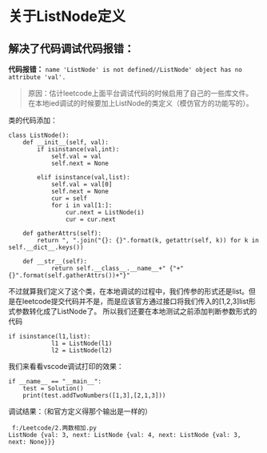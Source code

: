 # 关于ListNode定义
## 解决了代码调试代码报错：
**代码报错：** `name 'ListNode' is not defined//ListNode' object has no attribute 'val'.`
> 原因：估计leetcode上面平台调试代码的时候启用了自己的一些库文件。 在本地ied调试的时候要加上ListNode的类定义（模仿官方的功能写的）。


类的代码添加：
```
class ListNode():
    def __init__(self, val):
        if isinstance(val,int):
            self.val = val
            self.next = None
            
        elif isinstance(val,list):
            self.val = val[0]
            self.next = None
            cur = self
            for i in val[1:]:
                cur.next = ListNode(i)
                cur = cur.next
    
    def gatherAttrs(self):
        return ", ".join("{}: {}".format(k, getattr(self, k)) for k in self.__dict__.keys())

    def __str__(self):
            return self.__class__.__name__+" {"+"{}".format(self.gatherAttrs())+"}"

```
不过就算我们定义了这个类，在本地调试的过程中，我们传参的形式还是list。但是在leetcode提交代码并不是，而是应该官方通过接口将我们传入的[1,2,3]list形式参数转化成了ListNode了。
所以我们还要在本地测试之前添加判断参数形式的代码

```
if isinstance(l1,list):
            l1 = ListNode(l1)
            l2 = ListNode(l2)
```


我们来看看vscode调试打印的效果：
```
if __name__ == "__main__":
    test = Solution()
    print(test.addTwoNumbers([1,3],[2,1,3]))
```
调试结果：（和官方定义得那个输出是一样的）
```
 f:/Leetcode/2.两数相加.py
ListNode {val: 3, next: ListNode {val: 4, next: ListNode {val: 3, next: None}}}
```
